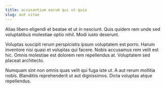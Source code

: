 ```yaml
---
title: accusantium earum qui ut quia
slug: aut vitae
---
```


Alias libero eligendi et beatae et ut in nesciunt. Quis quidem rem unde sed voluptatibus molestiae optio nihil. Modi iusto deserunt.

Voluptas suscipit rerum perspiciatis ipsum voluptatem est porro. Harum inventore nisi quasi et voluptas qui facere. Nobis accusamus rem velit est hic. Omnis molestiae est dolorem rem repellendus at. Voluptatem sed placeat architecto.

Numquam sint non omnis quas velit qui fuga iste ut. A aut rerum mollitia nobis. Blanditiis reprehenderit ut aut dignissimos. Dicta voluptas atque repellendus.
